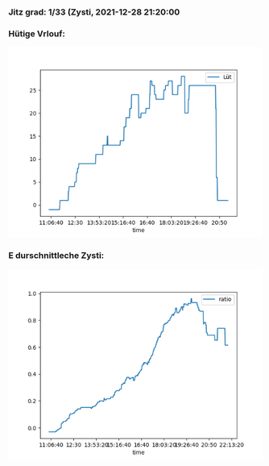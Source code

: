 ### Jitz grad: 1/33 (Zysti, 2021-12-28 21:20:00

### Hütige Vrlouf:
![Graph](Today.png)

### E durschnittleche Zysti:
![Graph](Zysti.png)